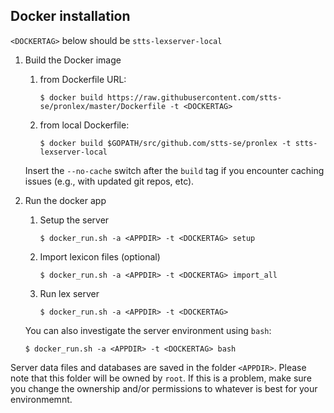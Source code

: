 ## Docker installation

`<DOCKERTAG>` below should be `stts-lexserver-local`

1. Build the Docker image

    1. from Dockerfile URL:

        `$ docker build https://raw.githubusercontent.com/stts-se/pronlex/master/Dockerfile -t <DOCKERTAG>`   

    2. from local Dockerfile:

        `$ docker build $GOPATH/src/github.com/stts-se/pronlex -t stts-lexserver-local`

    Insert the `--no-cache` switch after the `build` tag if you encounter caching issues (e.g., with updated git repos, etc).


2. Run the docker app


   1. Setup the server 

      `$ docker_run.sh -a <APPDIR> -t <DOCKERTAG> setup`


   2. Import lexicon files (optional)

      `$ docker_run.sh -a <APPDIR> -t <DOCKERTAG> import_all`


   3. Run lex server

      `$ docker_run.sh -a <APPDIR> -t <DOCKERTAG>`


   You can also investigate the server environment using `bash`:   

   `$ docker_run.sh -a <APPDIR> -t <DOCKERTAG> bash`
  

Server data files and databases are saved in the folder `<APPDIR>`. Please note that this folder will be owned by `root`. If this is a problem, make sure you change the ownership and/or permissions to whatever is best for your environmemnt.


<!-- to pass on system user to the docker environment:
<!---   $ docker build --build-arg USER=$USER https://raw.githubusercontent.com/stts-se/pronlex/master/Dockerfile -t stts-lexserver-local	 --->

<!---       $ docker build --build-arg USER=$USER $GOPATH/src/github.com/stts-se/pronlex -t stts-lexserver-local --->



